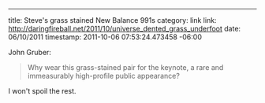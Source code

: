 --- 
title: Steve's grass stained New Balance 991s
category: link
link: http://daringfireball.net/2011/10/universe_dented_grass_underfoot
date: 06/10/2011
timestamp: 2011-10-06 07:53:24.473458 -06:00

John Gruber:

> Why wear this grass-stained pair for the keynote, a rare and immeasurably high-profile public appearance?

I won't spoil the rest.

